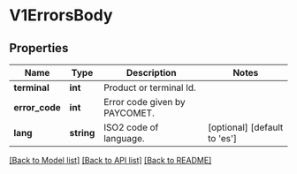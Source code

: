 # V1ErrorsBody

## Properties
Name | Type | Description | Notes
------------ | ------------- | ------------- | -------------
**terminal** | **int** | Product or terminal Id. | 
**error_code** | **int** | Error code given by PAYCOMET. | 
**lang** | **string** | ISO2 code of language. | [optional] [default to 'es']

[[Back to Model list]](../../README.md#documentation-for-models) [[Back to API list]](../../README.md#documentation-for-api-endpoints) [[Back to README]](../../README.md)

